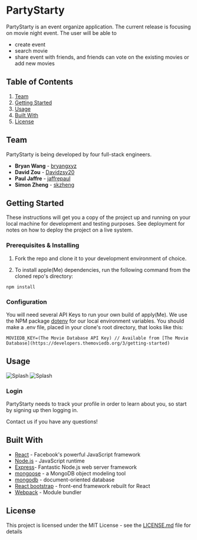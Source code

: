 # PartyStarty

PartyStarty is an event organize application.  The current release is focusing on movie night event.  The user will be able to
- create event
- search movie
- share event with friends, and friends can vote on the existing movies or add new movies

## Table of Contents

1. [Team](#team)
1. [Getting Started](#getting-started)
1. [Usage](#usage)
1. [Built With](#built-with)
1. [License](#license)

## Team

PartyStarty is being developed by four full-stack engineers.

* **Bryan Wang** - [bryangxyz](https://github.com/bryangxyz)
* **David Zou** - [Davidzsy20](https://github.com/Davidzsy20)
* **Paul Jaffre** - [jaffrepaul](https://github.com/jaffrepaul)
* **Simon Zheng** - [skzheng](https://github.com/skzheng)

## Getting Started

These instructions will get you a copy of the project up and running on your local machine for development and testing purposes. See deployment for notes on how to deploy the project on a live system.

### Prerequisites & Installing

1. Fork the repo and clone it to your development environment of choice.

2. To install apple(Me) dependencies, run the following command from the cloned repo's directory:

```npm install```

### Configuration

You will need several API Keys to run your own build of apply(Me). We use the NPM package [dotenv](https://github.com/motdotla/dotenv) for our local environment variables. You should make a .env file, placed in your clone's root directory, that looks like this:

```
MOVIEDB_KEY=(The Movie Database API Key) // Available from [The Movie Database](https://developers.themoviedb.org/3/getting-started)
```

## Usage

![Splash](https://github.com/bryangxyz/PartyStarty/blob/dev/www/createevent.png)
![Splash](https://github.com/bryangxyz/PartyStarty/blob/dev/www/searchmovie.png)

### Login

PartyStarty needs to track your profile in order to learn about you, so start by signing up then logging in.

Contact us if you have any questions!

## Built With

* [React](https://facebook.github.io/react/) - Facebook's powerful JavaScript framework
* [Node.js](https://nodejs.org) - JavaScript runtime
* [Express](https://expressjs.com/)- Fantastic Node.js web server framework
* [mongoose](https://github.com/Automattic/mongoose) - a MongoDB object modeling tool
* [mongodb](https://www.mongodb.com/) - document-oriented database
* [React bootstrap](https://github.com/react-bootstrap/react-bootstrap) - front-end framework rebuilt for React
* [Webpack](https://webpack.github.io/) - Module bundler

## License

This project is licensed under the MIT License - see the [LICENSE.md](LICENSE.md) file for details
